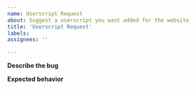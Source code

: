 ```yaml
---
name: Userscript Request
about: Suggest a userscript you want added for the website 
title: 'Userscript Request'
labels: 
assignees: ''

---
```


**Describe the bug**
<!--A clear and concise description of what the bug is.-->

**Expected behavior**
<!--A clear and concise description of what you expected to happen.-->
